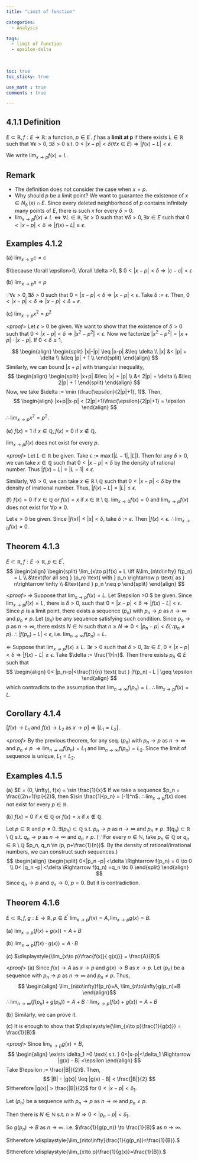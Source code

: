 ```yaml
---
title: "Limit of function"

categories:
  - Analysis

tags:
  - limit of function
  - epsilon-delta
  
  

toc: true
toc_sticky: true

use_math : true
comments : true

---
```



## 4.1.1 Definition
$E \subset \mathbb{R}, f: E \rightarrow \mathbb{R}$: a function, $p \in E^\prime$.
$f$ has a **limit at p** if there exists $L\in \mathbb{R}$ such that $\forall \epsilon >0, \exists \delta >0$ s.t.
$0 <|x-p|<\delta (\forall x \in E) \Rightarrow |f(x)-L| < \epsilon.$

We write $\displaystyle{\lim_{x\to p}f(x) = L}$.


## Remark
- The definition does not consider the case when $x=p$.
- Why should $p$ be a limit point? 
  We want to guarantee the existence of  $x\in N^\prime_\delta (x) \cap E$.      Since every deleted neighborhood of $p$ contains infinitely many points of $E$,     there is such $x$ for every $\delta >0.$
 - $\displaystyle{\lim_{x\to p}f(x) \neq L} \iff \forall L \in \mathbb{R}, \exists \epsilon >0$ such that $\forall \delta >0, \exists x\in E$ 
   such that $0<|x-p|<\delta \Rightarrow |f(x) - L| \geq \epsilon .$

## Examples 4.1.2
(a) $\displaystyle{\lim_{x\to p}c = c}$

$\because \forall \epsilon>0, \forall \delta >0, $
$0<|x-p|<\delta \Rightarrow |c-c| <\epsilon$

(b) $\displaystyle{\lim_{x\to p}x = p}$

$\because \forall \epsilon >0, \exists \delta >0$ such that 
$0<|x-p|<\delta \Rightarrow |x-p|<\epsilon$.  Take $\delta :=\epsilon$. 
Then, $0<|x-p|<\delta \Rightarrow |x-p|<\delta=\epsilon$.

(c) $\displaystyle{\lim_{x\to p}x^2 = p^2}$

<*proof*>
Let $\epsilon >0$ be given. We want to show that the existence of $\delta >0$ such that $0<|x-p|<\delta \Rightarrow |x^2-p^2| <\epsilon.$
Now we factorize $|x^2-p^2| = |x+p|\cdot |x-p|$. 
If $0<\delta \leq 1$,

$$
\begin{align}
\begin{split}
|x|-|p| \leq |x-p| &\leq \delta \\
|x| &< |p| + \delta \\
&\leq |p| + 1 \\
\end{split}
\end{align}
$$
Similarly, we can bound $|x+p|$ with triangular inequality,
$$
\begin{align}
\begin{split}
|x+p| &\leq |x| + |p| \\
&< 2|p| + \delta \\
&\leq 2|p| + 1
\end{split}
\end{align}
$$
Now, we take $\delta := \min (\frac{\epsilon}{2|p|+1}, 1)$. Then, 
$$
\begin{align}
|x+p||x-p| < (2|p|+1)\frac{\epsilon}{2|p|+1} = \epsilon
\end{align}
$$ 
$\therefore \displaystyle{\lim_{x\to p}}x^2 = p^2.$
 $$\tag*{$\square$}$$

(e) $f(x) = 1 \text{ if } x \in \mathbb{Q}, f(x) = 0 \text{ if } x \not\in \mathbb{Q}.$

$\displaystyle{\lim_{x\to p}f(x)}$ does not exist for every $p$.

<*proof*>
Let $L \in \mathbb{R}$ be given. Take $\epsilon := \max (|L-1|, |L|)$.
Then for any $\delta >0$, we can take $x \in \mathbb{Q}$ such that $0<|x-p| <\delta$ by the density of rational number. 
Thus $|f(x) - L| = |L-1| \leq \epsilon$.

Similarly, $\forall \delta >0$, we can take $x\in \mathbb{R}\setminus \mathbb{Q}$ such that $0<|x-p| <\delta$ by the density of irrational number. 
Thus, $|f(x) - L| = |L| \leq \epsilon$.
 $$\tag*{$\square$}$$

(f) $f(x) = 0 \text{ if } x \in \mathbb{Q}$ or $f(x) = x \text{ if } x \in \mathbb{R}\setminus \mathbb{Q}$.
$\displaystyle{\lim_{x\to 0} f(x)=0}$ and $\displaystyle{\lim_{x\to p} f(x)}$ does not exist for $\forall p\neq0.$

Let $\epsilon >0$ be given. Since $|f(x)| \leq |x| <\delta$, take $\delta := \epsilon$. Then $|f(x) < \epsilon$.
$\therefore \displaystyle{\lim_{x\to 0} f(x) = 0}$. 

## Theorem 4.1.3
$E \subset \mathbb{R}, f: E\rightarrow \mathbb{R}, p \in E^\prime$.
$$
\begin{align}
\begin{split}
\lim_{x\to p}f(x) = L \iff &\lim_{n\to\infty} f(p_n) = L \\
&\text{for all seq } (p_n) \text{ with } p_n \rightarrow p \text{ as } n\rightarrow \infty \\
&\text{and } p_n \neq p
\end{split}
\end{align}
$$

<*proof*>
$\Rightarrow$ Suppose that $\displaystyle{\lim_{x\to p}f(x)=L}$. Let $\epsilon >0 $ be given.
Since $\displaystyle{\lim_{x\to p}f(x)=L}$, there is $\delta >0$, such that 
$0<|x-p| <\delta \Rightarrow |f(x)-L| <\epsilon.$
Since $p$ is a limit point, there exists a sequence $(p_n)$ with $p_n \rightarrow p$ as $n\rightarrow \infty$ 
and $p_n \neq p$. Let $(p_n)$ be any sequence satisfying such condition.
Since $p_n \rightarrow p$ as $n\rightarrow \infty$, there exists $N\in \mathbb{N}$ such that 
$n\geq N \Rightarrow 0<|p_n -p| <\delta (\because p_n \neq p)$.
$\therefore |f(p_n) - L | <\epsilon$, i.e. $\displaystyle{\lim_{n\to\infty}f(p_n) = L}.$

$\Leftarrow$ Suppose that $\displaystyle{\lim_{x\to p} f(x) \neq L}.$
$\exists \epsilon >0$ such that $\delta >0, \exists x \in E$, $0<|x-p|<\delta \Rightarrow |f(x)-L| \geq \epsilon$.
Take $\delta := \frac{1}{n}$. Then there exists $p_n \in E$ such that 
$$
\begin{align}
0< |p_n-p|<\frac{1}{n} \text{ but } |f(p_n) - L | \geq \epsilon
\end{align}
$$
which contradicts to the assumption that $\displaystyle{\lim_{n\to\infty}f(p_n)=L}.$
$\therefore \displaystyle{\lim_{x\to p}f(x)=L}.$
 $$\tag*{$\square$}$$
## Corollary 4.1.4
$[f(x) \rightarrow L_1$ and $f(x) \rightarrow L_2$ as $x\rightarrow p] \Rightarrow [L_1 = L_2]$.

<*proof*>
By the previous theorem, for any seq. $(p_n)$ with $p_n \rightarrow p$ as $n\rightarrow \infty$ and $p_n \neq p$
$\Rightarrow \displaystyle{\lim_{n\to\infty}f(p_n)} = L_1 \text{ and } \displaystyle{\lim_{n\to\infty}f(p_n) = L_2}.$
Since the limit of sequence is unique, $L_1 = L_2$.
 $$\tag*{$\square$}$$

## Examples 4.1.5
(a) $E = (0, \infty), f(x) = \sin \frac{1}{x}$
If we take a sequence $p_n = \frac{(2n+1)\pi}{2}$, then $\sin \frac{1}{p_n} = (-1)^n$.
$\therefore \displaystyle{\lim_{x\to p}f(x)}$ does not exist for every $p \in \mathbb{R}$.

(b) $f(x) = 0 \text{ if } x \in \mathbb{Q}$ or $f(x) = x \text{ if } x \not\in \mathbb{Q}$.

Let $p \in \mathbb{R}$ and $p\neq 0$.
$\exists (p_n) \subset \mathbb{Q}$ s.t. $p_n \to p$ as $n\to\infty$ and $p_n \neq p$.
$\exists (q_n) \subset \mathbb{R}\setminus\mathbb{Q}$ s.t. $q_n \to p$ as $n\to\infty$ and $q_n \neq p$.
$(\because$ For every $n\in \mathbb{N}$, take $p_n \in \mathbb{Q}$ or $q_n \in \mathbb{R}\setminus \mathbb{Q}$  $p_n, q_n \in (p, p+\frac{1}{n})$.
By the density of rational/irrational numbers, we can construct such sequences.)
$$
\begin{align}
\begin{split}
0<|p_n -p| <\delta \Rightarrow f(p_n) = 0 \to 0 \\
0< |q_n -p| <\delta \Rightarrow f(q_n) =q_n \to 0
\end{split}
\end{align}
$$
Since $q_n \to p$ and $q_n \to 0$, $p=0$. But it is contradiction.
 $$\tag*{$\square$}$$

## Theorem 4.1.6
$E\subset \mathbb{R}, f,g: E \rightarrow \mathbb{R}, p\in E^\prime$
$\displaystyle{\lim_{x\to p}f(x)=A, \lim_{x\to p}g(x) = B}$.

(a) $\displaystyle{\lim_{x\to p}(f(x) + g(x))} = A+B$

(b) $\displaystyle{\lim_{x\to p}(f(x) \cdot g(x))} = A\cdot B$

(c) $\displaystyle{\lim_{x\to p}\frac{f(x)}{ g(x)}} = \frac{A}{B}$

<*proof*>
(a) Since $f(x) \to A$ as $x\to p$ and $g(x)\to B$ as $x\to p$.
Let $(p_n)$ be a sequence with $p_n \to p$ as $n\to \infty$ and $p_n \neq p$.
Thus,
$$
\begin{align}
\lim_{n\to\infty}f(p_n)=A, \lim_{n\to\infty}g(p_n)=B
\end{align}$$
$\therefore \displaystyle{\lim_{n\to\infty}(f(p_n) + g(p_n)) = A+B}$
$\therefore \displaystyle{\lim_{x\to p}(f(x) + g(x))= A + B}$
 $$\tag*{$\square$}$$

(b) Similarly, we can prove it.

(c) It is enough to show that $\displaystyle{\lim_{x\to p}\frac{1}{g(x)}} = \frac{1}{B}$

<*proof*>
Since $\displaystyle{\lim_{x\to p}g(x) = B}$,
$$
\begin{align}
\exists \delta_1 >0 \text{ s.t. } 0<|x-p|<\delta_1 \Rightarrow |g(x) - B| <\epsilon
\end{align}
$$
Take $\epsilon := \frac{|B|}{2}$. Then,
$$
|B| - |g(x)| \leq |g(x) - B| < \frac{|B|}{2}
$$
$\therefore |g(x)| > \frac{|B|}{2}$ for  $0<|x-p|<\delta_1$.

Let $(p_n)$ be a sequence with $p_n \to p$ as $n\to \infty$ and $p_n \neq p$.

Then there is $N \in \mathbb{N} \text{ s.t. } n\geq N \Rightarrow 0<|p_n -p| <\delta_1.$

So $g(p_n)\to B$ as $n\to \infty$. i.e. $\frac{1}{g(p_n)} \to \frac{1}{B}$ as $n\to \infty$.

$\therefore \displaystyle{\lim_{n\to\infty}\frac{1}{g(p_n)}=\frac{1}{B}}.$

$\therefore \displaystyle{\lim_{x\to p}\frac{1}{g(x)}=\frac{1}{B}}.$

